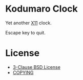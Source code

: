 [3-Clause BSD License]: https://opensource.org/license/bsd-3-clause/
[COPYING]: https://github.com/cacilhas/clock/blob/master/COPYING
[X11]: https://en.wikipedia.org/wiki/X_Window_System

# Kodumaro Clock

Yet another [X11][] clock.

Escape key to quit.

# License

- [3-Clause BSD License][]
- [COPYING][]
